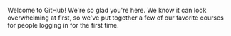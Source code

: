 Welcome to GitHub! We're so glad you're here. We know it can look overwhelming at first, so we've put together a few of our favorite courses for people logging in for the first time.